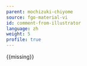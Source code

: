 ```yaml
---
parent: mochizuki-chiyome
source: fgo-material-vi
id: comment-from-illustrator
language: zh
weight: 5
profile: true
---
```


{{missing}}
